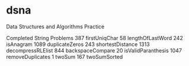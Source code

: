 # dsna
 Data Structures and Algorithms Practice

Completed String Problems
387 firstUniqChar
58 lengthOfLastWord
242 isAnagram
1089 duplicateZeros
243 shortestDistance
1313 decompressRLElist
844 backspaceCompare
20 isValidParanthesis
1047 removeDuplicates
1 twoSum
167 twoSumSorted